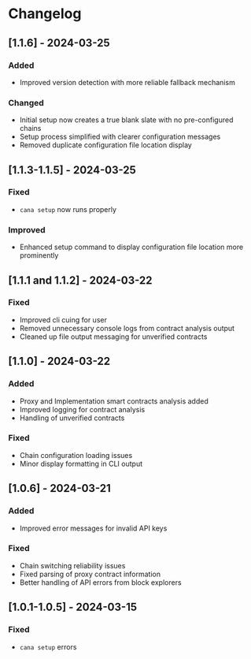 # Changelog

## [1.1.6] - 2024-03-25

### Added
- Improved version detection with more reliable fallback mechanism

### Changed
- Initial setup now creates a true blank slate with no pre-configured chains
- Setup process simplified with clearer configuration messages
- Removed duplicate configuration file location display

## [1.1.3-1.1.5] - 2024-03-25

### Fixed
- `cana setup` now runs properly
### Improved
- Enhanced setup command to display configuration file location more prominently

## [1.1.1 and 1.1.2] - 2024-03-22

### Fixed
- Improved cli cuing for user
- Removed unnecessary console logs from contract analysis output
- Cleaned up file output messaging for unverified contracts

## [1.1.0] - 2024-03-22

### Added
- Proxy and Implementation smart contracts analysis added
- Improved logging for contract analysis
- Handling of unverified contracts

### Fixed
- Chain configuration loading issues
- Minor display formatting in CLI output


## [1.0.6] - 2024-03-21

### Added
- Improved error messages for invalid API keys

### Fixed
- Chain switching reliability issues
- Fixed parsing of proxy contract information
- Better handling of API errors from block explorers

## [1.0.1-1.0.5] - 2024-03-15

### Fixed
- `cana setup` errors

